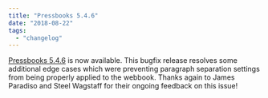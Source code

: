 ```yaml
---
title: "Pressbooks 5.4.6"
date: "2018-08-22"
tags: 
  - "changelog"
---
```


[Pressbooks 5.4.6][1] is now available. This bugfix release resolves some additional edge cases which were preventing paragraph separation settings from being properly applied to the webbook. Thanks again to James Paradiso and Steel Wagstaff for their ongoing feedback on this issue!

[1]: https://github.com/pressbooks/pressbooks/releases/tag/5.4.6
